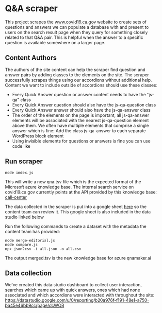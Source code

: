 # Q&A scraper

This project scrapes the www.covid19.ca.gov website to create sets of questions and answers we can populate a database with and present to users on the search result page when they query for something closely related to that Q&A pair. This is helpful when the answer to a specific question is available somewhere on a larger page.

## Content Authors

The authors of the site content can help the scraper find question and answer pairs by adding classes to the elements on the site. The scraper successfully scrapes things using our accordions without additional help. Content we want to include outside of accordions should use these classes:

- Every Quick Answer question or answer content needs to have the "js-qa" class
- Every Quick Answer question should also have the js-qa-question class
- Every Quick Answer answer should also have the js-qa-answer class
- The order of the elements on the page is important, all js-qa-answer elements will be associated with the nearest js-qa-question element above them. We often have multiple elements that comprise a single answer which is fine: Add the class js-qa-answer to each separate WordPress block element
- Using invisible elements for questions or answers is fine you can use code like <div style="display:none;" class="js-qa js-qa-question">The text of the desired question</div>


## Run scraper

```
node index.js
```

This will write a new qna.tsv file which is the expected format of the Microsoft azure knowledge base. The internal search service on covid19.ca.gov currently points at the API provided by this knowledge base: <a href="https://www.qnamaker.ai/Edit/KnowledgeBase?kbId=714baa2f-18e8-4849-9d7d-6645e954aea0">call-center</a>

The data collected in the scraper is put into a google sheet <a href="https://docs.google.com/spreadsheets/d/1ecR3d15c-zxF8ayjNdoQoOZRVej400I4sxaAB3n_EXo/edit#gid=1359512648">here</a> so the content team can review it. This google sheet is also included in the data studio linked below

Run the following commands to create a dataset with the metadata the content team has provided:

```
node merge-editorial.js
node compare.js
npx json2csv -i all.json -o all.csv
```

The output merged.tsv is the new knowledge base for azure qnamaker.ai

## Data collection

We've created this data studio dashboard to collect user interaction, searches which came up with quick answers, ones which had none associated and which accordions were interacted with throughout the site: <a href="https://datastudio.google.com/u/0/reporting/b20a976f-f191-48e1-a750-ba45e46bb9cc/page/dcWOB">https://datastudio.google.com/u/0/reporting/b20a976f-f191-48e1-a750-ba45e46bb9cc/page/dcWOB</a>